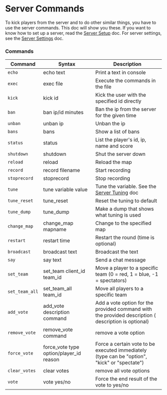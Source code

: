 # Server Commands

To kick players from the server and to do other similar things, you have to use the server commands. This doc will show you these. If you want to know how to set up a server, read the [Server Setup](server_setup.md) doc. For server settings, see the [Server Settings](server_settings.md) doc.

### Commands

|Command|	Syntax|	Description|
| ------ | ---------- | -------- |
|`echo`|	echo text|	Print a text in console|
|`exec`|	exec file|	Execute the commands in the file|
|`kick`|	kick id|	Kick the user with the specified id directly|
|`ban`|	ban ip/id minutes|	Ban the ip from the server for the given time|
|`unban`|	unban ip|	Unban the ip|
|`bans`|	bans|	Show a list of bans|
|`status`	|status|	List the player's id, ip, name and score|
|`shutdown`|	shutdown|	Shut the server down|
|`reload`|	reload|	Reload the map|
|`record`|	record filename|	Start recording|
|`stoprecord`|	stoprecord|	Stop recording|
|`tune`|	tune variable value|	Tune the variable. See the [Server Tuning](server_tuning.md) doc|
|`tune_reset`|	tune_reset|	Reset the tuning to default|
|`tune_dump`|	tune_dump|	Make a dump that shows what tuning is used|
|`change_map`|	change_map mapname|	Change to the specified map|
|`restart`|	restart time|	Restart the round (time is optional)|
|`broadcast`|	broadcast text|	Broadcast the text|
|`say`|	say text|	Send a chat message|
|`set_team`|	set_team client_id team_id|	Move a player to a specific team (0 = red, 1 = blue, -1 = spectators)|
|`set_team_all`|	set_team_all team_id|	Move all players to a specific team|
|`add_vote`|	add_vote description command|	Add a vote option for the provided command with the provided description ( description is optional)|
|`remove_vote`|	remove_vote command|	remove a vote option|
|`force_vote`|force_vote type option/player_id reason	|Force a certain vote to be executed immediately (type can be "option", "kick" or "spectate")|
|`clear_votes`|	clear votes	|remove all vote options|
|`vote`|	vote yes/no|	Force the end result of the vote to yes/no|

